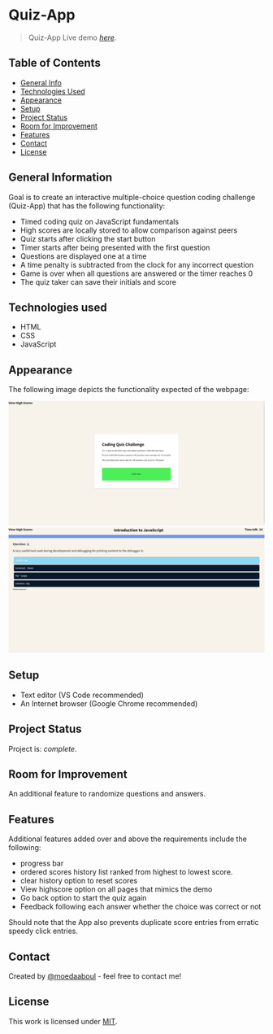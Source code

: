 # Quiz-App

> Quiz-App
> Live demo [_here_](https://moedaaboul.github.io/quiz-app/).

## Table of Contents

- [General Info](#general-information)
- [Technologies Used](#technologies-used)
- [Appearance](#appearance)
- [Setup](#setup)
- [Project Status](#project-status)
- [Room for Improvement](#room-for-improvement)
- [Features](#features)
- [Contact](#contact)
- [License](#license)

## General Information

Goal is to create an interactive multiple-choice question coding challenge (Quiz-App) that has the following functionality:

- Timed coding quiz on JavaScript fundamentals
- High scores are locally stored to allow comparison against peers
- Quiz starts after clicking the start button
- Timer starts after being presented with the first question
- Questions are displayed one at a time
- A time penalty is subtracted from the clock for any incorrect question
- Game is over when all questions are answered or the timer reaches 0
- The quiz taker can save their initials and score

## Technologies used

- HTML
- CSS
- JavaScript

## Appearance

The following image depicts the functionality expected of the webpage:

![Quiz App Home page showing start functionality and link to high scores](./images/demo-1.png)
![Question number 5 page showing previous answer has been answered correctly and highlighting test take selected choice for question 5 with time left being 19 seconds](./images/demo-2.png)

## Setup

- Text editor (VS Code recommended)
- An Internet browser (Google Chrome recommended)

## Project Status

Project is: _complete_.

## Room for Improvement

An additional feature to randomize questions and answers.

## Features

Additional features added over and above the requirements include the following:

- progress bar
- ordered scores history list ranked from highest to lowest score.
- clear history option to reset scores
- View highscore option on all pages that mimics the demo
- Go back option to start the quiz again
- Feedback following each answer whether the choice was correct or not

Should note that the App also prevents duplicate score entries from erratic speedy click entries.

## Contact

Created by [@moedaaboul](https://github.com/moedaaboul) - feel free to contact me!

## License

This work is licensed under
[MIT](https://github.com/moedaaboul/Quiz-App/blob/main/LICENSE).
